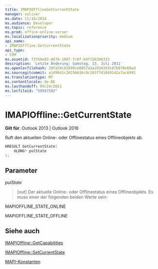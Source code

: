 ```yaml
---
title: IMAPIOfflineGetCurrentState
manager: soliver
ms.date: 11/16/2014
ms.audience: Developer
ms.topic: reference
ms.prod: office-online-server
ms.localizationpriority: medium
api_name:
- IMAPIOffline.GetCurrentState
api_type:
- COM
ms.assetid: f3769e83-d678-1087-fc0f-b4f156386333
description: 'Letzte Änderung: Samstag, 23. Juli 2011'
ms.openlocfilehash: 29fa50c92899ce0857a5a2934393c47b870e69ad
ms.sourcegitcommit: a1d9041c20256616c9c183f7d1049142a7ac6991
ms.translationtype: MT
ms.contentlocale: de-DE
ms.lasthandoff: 09/24/2021
ms.locfileid: "59567592"
---
```

# <a name="imapiofflinegetcurrentstate"></a>IMAPIOffline::GetCurrentState

  
  
**Gilt für**: Outlook 2013 | Outlook 2016 
  
Ruft den aktuellen Online- oder Offlinestatus eines Offlineobjekts ab.
  
```cpp
HRESULT GetCurrentState( 
    ULONG* pulState 
);
```

## <a name="parameters"></a>Parameter

 _pulState_
  
> [out] Der aktuelle Online- oder Offlinestatus eines Offlineobjekts. Es muss einer der folgenden beiden Werte sein:
    
MAPIOFFLINE_STATE_ONLINE
  
> 
    
MAPIOFFLINE_STATE_OFFLINE
  
> 
    
## <a name="see-also"></a>Siehe auch



[IMAPIOffline::GetCapabilities](imapioffline-getcapabilities.md)
  
[IMAPIOffline::SetCurrentState](imapioffline-setcurrentstate.md)


[MAPI-Konstanten](mapi-constants.md)

